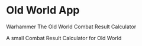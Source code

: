 # Old World App
Warhammer The Old World Combat Result Calculator

A small Combat Result Calculator for Old World
